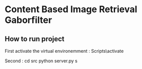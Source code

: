 # Content Based Image Retrieval Gaborfilter

## How to run project

First activate the virtual environemment : Scripts\activate

Second : 
cd src
python server.py
s
